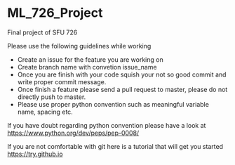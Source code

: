 # ML_726_Project
Final project of SFU 726

Please use the following guidelines while working

* Create an issue for the feature you are working on
* Create branch name with convetion issue_name
* Once you are finish with your code squish your not so good commit and write proper commit message.
* Once finish a feature please send a pull request to master, please do not directly push to master.
* Please use proper python convention such as meaningful variable name, spacing etc. 

If you have doubt regarding python convention please have a look at https://www.python.org/dev/peps/pep-0008/

If you are not comfortable with git here is a tutorial that will get you started https://try.github.io
